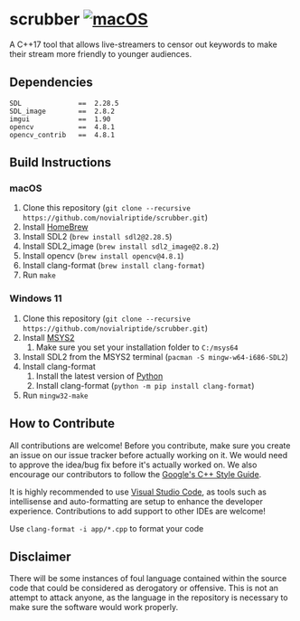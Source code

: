 # scrubber [![macOS](https://github.com/novialriptide/scrubber/actions/workflows/build-from-macos.yml/badge.svg)](https://github.com/novialriptide/scrubber/actions/workflows/build-from-macos.yml)

A C++17 tool that allows live-streamers to censor out keywords to make their stream more friendly to younger audiences.

## Dependencies

```
SDL              ==  2.28.5
SDL_image        ==  2.8.2
imgui            ==  1.90
opencv           ==  4.8.1
opencv_contrib   ==  4.8.1
```

## Build Instructions

### macOS

1. Clone this repository (`git clone --recursive https://github.com/novialriptide/scrubber.git`)
2. Install [HomeBrew](https://brew.sh/)
3. Install SDL2 (`brew install sdl2@2.28.5`)
4. Install SDL2_image (`brew install sdl2_image@2.8.2`)
5. Install opencv (`brew install opencv@4.8.1`)
6. Install clang-format (`brew install clang-format`)
7. Run `make`

### Windows 11

1. Clone this repository (`git clone --recursive https://github.com/novialriptide/scrubber.git`)
2. Install [MSYS2](https://www.msys2.org/)
   1. Make sure you set your installation folder to `C:/msys64`
3. Install SDL2 from the MSYS2 terminal (`pacman -S mingw-w64-i686-SDL2`)
4. Install clang-format
   1. Install the latest version of [Python](https://www.python.org/)
   2. Install clang-format (`python -m pip install clang-format`)
5. Run `mingw32-make`

## How to Contribute

All contributions are welcome! Before you contribute, make sure you create an issue on our issue tracker before actually working on it. We would need to approve the idea/bug fix before it's actually worked on. We also encourage our contributors to follow the [Google's C++ Style Guide](https://google.github.io/styleguide/cppguide.html).

It is highly recommended to use [Visual Studio Code](https://code.visualstudio.com/), as tools such as intellisense and auto-formatting are setup to enhance the developer experience. Contributions to add support to other IDEs are welcome!

Use `clang-format -i app/*.cpp` to format your code

## Disclaimer

There will be some instances of foul language contained within the source code that could be considered as derogatory or offensive. This is not an attempt to attack anyone, as the language in the repository is necessary to make sure the software would work properly.
